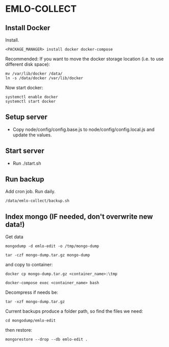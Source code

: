 EMLO-COLLECT
============

Install Docker
--------------

Install.

    <PACKAGE_MANAGER> install docker docker-compose
    
Recommended: If you want to move the docker storage location (i.e. to use different disk space):

    mv /var/lib/docker /data/
    ln -s /data/docker /var/lib/docker

Now start docker:

    systemctl enable docker
    systemctl start docker

Setup server
-----------

 - Copy node/config/config.base.js to node/config/config.local.js and update the values.


Start server
-----------

 - Run ./start.sh

Run backup
----------

Add cron job. Run daily.

    /data/emlo-collect/backup.sh

Index mongo (IF needed, don't overwrite new data!)
-----------

Get data 

    mongodump -d emlo-edit -o /tmp/mongo-dump
    
	tar -czf mongo-dump.tar.gz mongo-dump
	
and copy to container:

    docker cp mongo-dump.tar.gz <container_name>:\tmp

	docker-compose exec <container_name> bash

Decompress if needs be:

    tar -xzf mongo-dump.tar.gz

Current backups produce a folder path, so find the files we need:

    cd mongodump/emlo-edit

then restore:

    mongorestore --drop --db emlo-edit .
    
